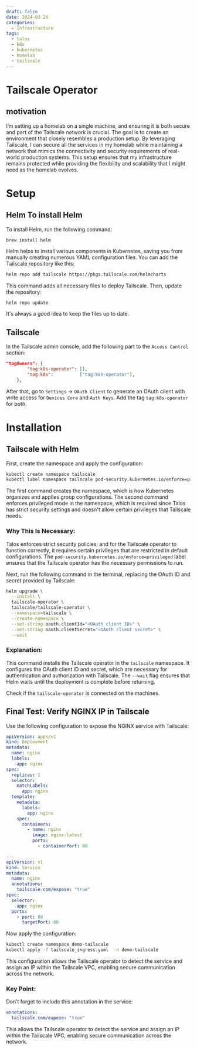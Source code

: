 ```yaml
---
draft: false
date: 2024-03-26
categories:
  - Infrastructure
tags:
  - talos
  - k8s
  - kubernetes
  - homelab
  - tailscale
---
```


# Tailscale Operator

## motivation

I’m setting up a homelab on a single machine, and ensuring it is both secure and part of the Tailscale network is crucial. The goal is to create an environment that closely resembles a production setup. By leveraging Tailscale, I can secure all the services in my homelab while maintaining a network that mimics the connectivity and security requirements of real-world production systems. This setup ensures that my infrastructure remains protected while providing the flexibility and scalability that I might need as the homelab evolves.

<!-- more -->

# Setup

## Helm To install Helm

To install Helm, run the following command:

```bash
brew install helm
```

Helm helps to install various components in Kubernetes, saving you from manually creating numerous YAML configuration files. You can add the Tailscale repository like this:

```sh
helm repo add tailscale https://pkgs.tailscale.com/helmcharts
```

This command adds all necessary files to deploy Tailscale. Then, update the repository:

```
helm repo update
```

It's always a good idea to keep the files up to date.

## Tailscale

In the Tailscale admin console, add the following part to the `Access Control` section:

```json
"tagOwners": {
		"tag:k8s-operator": [],
		"tag:k8s":          ["tag:k8s-operator"],
	},
```

After that, go to `Settings` -> `OAuth Client` to generate an OAuth client with write access for `Devices Core` and `Auth Keys`. Add the tag `tag:k8s-operator` for both.

# Installation

## Tailscale with Helm

First, create the namespace and apply the configuration:

```bash
kubectl create namespace tailscale
kubectl label namespace tailscale pod-security.kubernetes.io/enforce=privileged
```

The first command creates the namespace, which is how Kubernetes organizes and applies group configurations. The second command enforces privileged mode in the namespace, which is required since Talos has strict security settings and doesn't allow certain privileges that Tailscale needs.

### Why This Is Necessary:

Talos enforces strict security policies, and for the Tailscale operator to function correctly, it requires certain privileges that are restricted in default configurations. The `pod-security.kubernetes.io/enforce=privileged` label ensures that the Tailscale operator has the necessary permissions to run.

Next, run the following command in the terminal, replacing the OAuth ID and secret provided by Tailscale:

```bash
helm upgrade \
  --install \
  tailscale-operator \
  tailscale/tailscale-operator \
  --namespace=tailscale \
  --create-namespace \
  --set-string oauth.clientId="<OAuth client ID>" \
  --set-string oauth.clientSecret="<OAuth client secret>" \
  --wait
```

### Explanation:

This command installs the Tailscale operator in the `tailscale` namespace. It configures the OAuth client ID and secret, which are necessary for authentication and authorization with Tailscale. The `--wait` flag ensures that Helm waits until the deployment is complete before returning.

Check if the `tailscale-operator` is connected on the machines.

## Final Test: Verify NGINX IP in Tailscale

Use the following configuration to expose the NGINX service with Tailscale:

```yaml
apiVersion: apps/v1
kind: Deployment
metadata:
  name: nginx
  labels:
    app: nginx
spec:
  replicas: 1
  selector:
    matchLabels:
      app: nginx
  template:
    metadata:
      labels:
        app: nginx
    spec:
      containers:
        - name: nginx
          image: nginx:latest
          ports:
            - containerPort: 80

---
apiVersion: v1
kind: Service
metadata:
  name: nginx
  annotations:
    tailscale.com/expose: "true"
spec:
  selector:
    app: nginx
  ports:
    - port: 80
      targetPort: 80
```

Now apply the configuration:

```bash
kubectl create namespace demo-tailscale
kubectl apply -f tailscale_ingress.yaml  -n demo-tailscale
```

This configuration allows the Tailscale operator to detect the service and assign an IP within the Tailscale VPC, enabling secure communication across the network.

### Key Point:

Don’t forget to include this annotation in the service:

```yaml
annotations:
  tailscale.com/expose: "true"
```

This allows the Tailscale operator to detect the service and assign an IP within the Tailscale VPC, enabling secure communication across the network.
